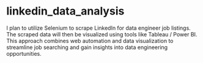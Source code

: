 # linkedin_data_analysis
I plan to utilize Selenium to scrape LinkedIn for data engineer job listings. The scraped data will then be visualized using tools like Tableau / Power BI. This approach combines web automation and data visualization to streamline job searching and gain insights into data engineering opportunities.
